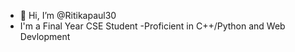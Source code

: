 - 👋 Hi, I’m @Ritikapaul30
- I'm a Final Year CSE Student
-Proficient in C++/Python and Web Devlopment 


<!---
Ritikapaul30/Ritikapaul30 is a ✨ special ✨ repository because its `README.md` (this file) appears on your GitHub profile.
You can click the Preview link to take a look at your changes.
--->
